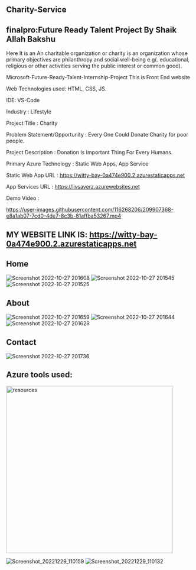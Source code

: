 ## Charity-Service

## finalpro:Future Ready Talent Project By Shaik Allah Bakshu 
Here It is an An charitable organization or charity is an organization whose primary objectives are philanthropy and social well-being e.g(. educational, religious or other activities serving the public interest or common good).

Microsoft-Future-Ready-Talent-Internship-Project This is Front End website

Web Technologies used: HTML, CSS, JS.

IDE: VS-Code

Industry : Lifestyle

Project Title : Charity

Problem Statement/Opportunity : Every One Could Donate Charity for poor people.

Project Description : Donation Is Important Thing For Every Humans.

Primary Azure Technology : Static Web Apps, App Service

Static Web App URL : https://witty-bay-0a474e900.2.azurestaticapps.net

App Services URL : https://livsaverz.azurewebsites.net

Demo Video :

https://user-images.githubusercontent.com/116268206/209907368-e8a1ab07-7cd0-4de7-8c3b-81affba53267.mp4

## MY WEBSITE LINK IS: https://witty-bay-0a474e900.2.azurestaticapps.net
## Home
![Screenshot 2022-10-27 201608](https://user-images.githubusercontent.com/116268206/198322006-c52fa0b1-6b0f-4de0-9c0f-bbe5225c215a.jpg)
![Screenshot 2022-10-27 201545](https://user-images.githubusercontent.com/116268206/198322017-0299b349-152f-484e-b19f-e5cec323c69e.jpg)
![Screenshot 2022-10-27 201525](https://user-images.githubusercontent.com/116268206/198322025-c793e8f6-74a6-43a2-b189-0accc6440cdc.jpg)

## About
![Screenshot 2022-10-27 201659](https://user-images.githubusercontent.com/116268206/198322199-ef41df98-337e-4f28-b76f-6187de88f87c.jpg)
![Screenshot 2022-10-27 201644](https://user-images.githubusercontent.com/116268206/198322215-c4bafc85-6543-4dd2-872e-d2df7b9f20ca.jpg)
![Screenshot 2022-10-27 201628](https://user-images.githubusercontent.com/116268206/198322220-8156069b-5f55-403f-8c00-ff64d3ac47df.jpg)

## Contact
![Screenshot 2022-10-27 201736](https://user-images.githubusercontent.com/116268206/198322311-ffb2feb6-ed23-4d16-bc5d-d6c147313b06.jpg)

## Azure tools used:
<img width="452" alt="resources" src="https://user-images.githubusercontent.com/116268206/201050759-305d4198-6768-4464-844e-b7f701b364e0.png">

![Screenshot_20221229_110159](https://user-images.githubusercontent.com/116268206/209907491-1fedbe16-c40a-41fd-916e-1c22aaa250d4.png)
![Screenshot_20221229_110132](https://user-images.githubusercontent.com/116268206/209907493-fb48e22d-c236-4f72-b569-fe6d0dcd7b6e.png)
